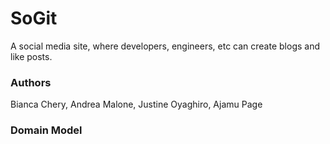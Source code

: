 # SoGit

A social media site, where developers, engineers, etc can create blogs and like posts. 

### Authors
Bianca Chery, Andrea Malone, Justine Oyaghiro, Ajamu Page

### Domain Model

### 
